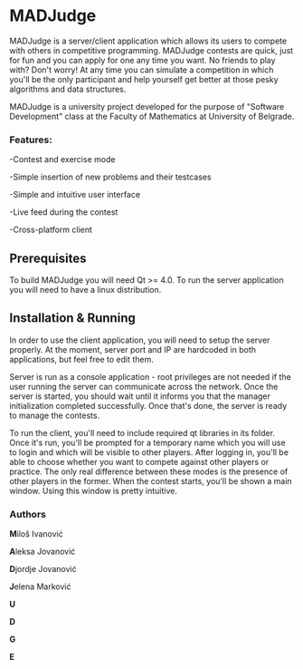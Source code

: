# MADJudge

MADJudge is a server/client application which allows its users to compete with others in competitive programming. MADJudge contests are quick, just for fun and you can apply for one any time you want. No friends to play with? Don't worry! At any time you can simulate a competition in which you'll be the only participant and help yourself get better at those pesky algorithms and data structures.

MADJudge is a university project developed for the purpose of "Software Development" class at the Faculty of Mathematics at University of Belgrade.


### Features:

-Contest and exercise mode

-Simple insertion of new problems and their testcases

-Simple and intuitive user interface

-Live feed during the contest

-Cross-platform client


## Prerequisites

To build MADJudge you will need Qt >= 4.0.
To run the server application you will need to have a linux distribution.


## Installation & Running

In order to use the client application, you will need to setup the server properly. At the moment, server port and IP are hardcoded in both applications, but feel free to edit them. 

Server is run as a console application - root privileges are not needed if the user running the server can communicate across the network. Once the server is started, you should wait until it informs you that the manager initialization completed successfully. Once that's done, the server is ready to manage the contests.

To run the client, you'll need to include required qt libraries in its folder. Once it's run, you'll be prompted for a temporary name which you will use to login and which will be visible to other players. After logging in, you'll be able to choose whether you want to compete against other players or practice. The only real difference between these modes is the presence of other players in the former. When the contest starts, you'll be shown a main window. Using this window is pretty intuitive.


### Authors

**M**iloš Ivanović

**A**leksa Jovanović

**D**jordje Jovanović

**J**elena Marković

**U**

**D**

**G**

**E**
